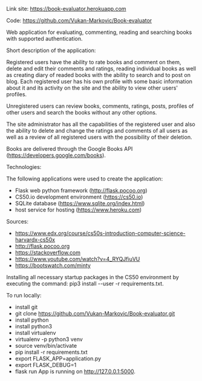 Link site: https://book-evaluator.herokuapp.com

Code: https://github.com/Vukan-Markovic/Book-evaluator

Web application for evaluating, commenting, reading and searching books with supported authentication.

Short description of the application:

Registered users have the ability to rate books and comment on them, delete and edit their comments and ratings, reading individual books as well as creating diary of readed books with the ability to search and to post on blog. Each registered user has his own profile
with some basic information about it and its activity on the site and the ability to view other users' profiles.

Unregistered users can review books, comments, ratings, posts, profiles of other users and search the books without any other options.

The site administrator has all the capabilities of the registered user and also the ability to delete and change the ratings and comments of all users as well as a review of all registered users with the possibility of their deletion.

Books are delivered through the Google Books API (https://developers.google.com/books).

Technologies:

The following applications were used to create the application:
- Flask web python framework (http://flask.pocoo.org)
- CS50.io development environment (https://cs50.io)
- SQLite database (https://www.sqlite.org/index.html)
- host service for hosting (https://www.heroku.com)

Sources:
- https://www.edx.org/course/cs50s-introduction-computer-science-harvardx-cs50x
- http://flask.pocoo.org
- https://stackoverflow.com
- https://www.youtube.com/watch?v=4_RYQJfiuVU
- https://bootswatch.com/minty

Installing all necessary startup packages in the CS50 environment by executing the command: pip3 install --user -r requirements.txt.

To run locally:
- install git
- git clone https://github.com/Vukan-Markovic/Book-evaluator.git
- install python  
- install python3 
- install virtualenv
- virtualenv -p python3 venv
- source venv/bin/activate 
- pip install -r requirements.txt
- export FLASK_APP=application.py 
- export FLASK_DEBUG=1 
- flask run
App is running on http://127.0.0.1:5000.
